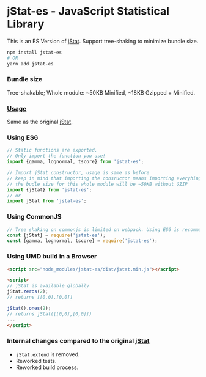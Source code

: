 jStat-es - JavaScript Statistical Library
===============================================================

This is an ES Version of [jStat](https://github.com/jstat/jstat). 
Support tree-shaking to minimize bundle size.
```sh
npm install jstat-es
# OR
yarn add jstat-es
```
### Bundle size
 Tree-shakable; Whole module: ~50KB Minified, ~18KB Gzipped + Minified.
 
### [Usage](http://jstat.github.io/index.html)
Same as the original [jStat](https://github.com/jstat/jstat).

### Using ES6
```js
// Static functions are exported.
// Only import the function you use!
import {gamma, lognormal, tscore} from 'jstat-es';

// Import jStat constructor, usage is same as before
// keep in mind that importing the consructor means importing everyhing,
// the budle size for this whole module will be ~50KB without GZIP
import {jStat} from 'jstat-es';
// or 
import jStat from 'jstat-es';
```

### Using CommonJS
```js
// Tree shaking on commonjs is limited on webpack. Using ES6 is recommanded.
const {jStat} = require('jstat-es');
const {gamma, lognormal, tscore} = require('jstat-es');
```

### Using UMD build in a Browser
```html
<script src="node_modules/jstat-es/dist/jstat.min.js"></script>

<script>
// jStat is available globally
jStat.zeros(2);
// returns [[0,0],[0,0]]

jStat().ones(2);
// returns jStat([[0,0],[0,0]])
...
</script>
```

### Internal changes compared to the original [jStat](https://github.com/jstat/jstat)
- `jStat.extend` is removed.
- Reworked tests.
- Reworked build process.

